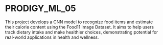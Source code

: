 # PRODIGY_ML_05
This project develops a CNN model to recognize food items and estimate their calorie content using the Food11 Image Dataset. It aims to help users track dietary intake and make healthier choices, demonstrating potential for real-world applications in health and wellness.
